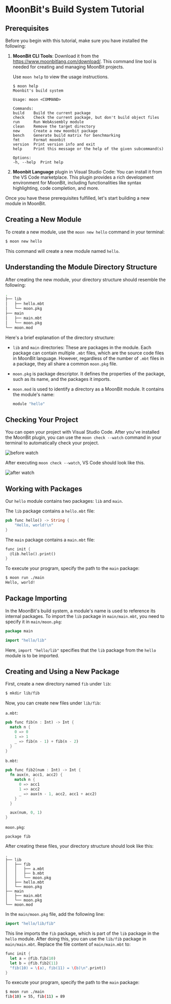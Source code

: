 # MoonBit's Build System Tutorial

## Prerequisites

Before you begin with this tutorial, make sure you have installed the following:

1. **MoonBit CLI Tools**: Download it from the <https://www.moonbitlang.com/download/>. This command line tool is needed for creating and managing MoonBit projects.

    Use `moon help` to view the usage instructions.

    ```
    $ moon help
    Moonbit's build system

    Usage: moon <COMMAND>

    Commands:
    build    Build the current package
    check    Check the current package, but don't build object files
    run      Run WebAssembly module
    clean    Remove the target directory
    new      Create a new moonbit package
    bench    Generate build matrix for benchmarking
    fmt      Format moonbit
    version  Print version info and exit
    help     Print this message or the help of the given subcommand(s)

    Options:
    -h, --help  Print help
    ```

2. **Moonbit Language** plugin in Visual Studio Code: You can install it from the VS Code marketplace. This plugin provides a rich development environment for MoonBit, including functionalities like syntax highlighting, code completion, and more.

Once you have these prerequisites fulfilled, let's start building a new module in MoonBit.

## Creating a New Module

To create a new module, use the `moon new hello` command in your terminal:

```bash
$ moon new hello
```

This command will create a new module named `hello`.

## Understanding the Module Directory Structure

After creating the new module, your directory structure should resemble the following:

```bash
.
├── lib
│   ├── hello.mbt
│   └── moon.pkg
├── main
│   ├── main.mbt
│   └── moon.pkg
└── moon.mod
```

Here's a brief explanation of the directory structure:

- `lib` and `main` directories: These are packages in the module. Each package can contain multiple `.mbt` files, which are the source code files in MoonBit language. However, regardless of the number of `.mbt` files in a package, they all share a common `moon.pkg` file.

- `moon.pkg` is package descriptor. It defines the properties of the package, such as its name, and the packages it imports.

- `moon.mod` is used to identify a directory as a MoonBit module. It contains the module's name:

  ```go
  module "hello"
  ```

## Checking Your Project

You can open your project with Visual Studio Code. After you've installed the MoonBit plugin, you can use the `moon check --watch` command in your terminal to automatically check your project.

![before watch](./imgs/before_watch.png)

After executing `moon check --watch`, VS Code should look like this.

![after watch](./imgs/after_watch.png)

## Working with Packages

Our `hello` module contains two packages: `lib` and `main`.

The `lib` package contains a `hello.mbt` file:

```rust
pub func hello() -> String {
    "Hello, world!\n"
}
```

The `main` package contains a `main.mbt` file:

```rust
func init {
  @lib.hello().print()
}
```

To execute your program, specify the path to the `main` package:

```bash
$ moon run ./main
Hello, world!
```

## Package Importing

In the MoonBit's build system, a module's name is used to reference its internal packages.
To import the `lib` package in `main/main.mbt`, you need to specify it in `main/moon.pkg`:

```go
package main

import "hello/lib"
```

Here, `import "hello/lib"` specifies that the `lib` package from the `hello` module is to be imported.

## Creating and Using a New Package

First, create a new directory named `fib` under `lib`:

```bash
$ mkdir lib/fib
```

Now, you can create new files under `lib/fib`:

`a.mbt`:

```rust
pub func fib(n : Int) -> Int {
  match n {
    0 => 0
    1 => 1
    _ => fib(n - 1) + fib(n - 2)
  }
}
```

`b.mbt`:

```rust
pub func fib2(num : Int) -> Int {
  fn aux(n, acc1, acc2) {
    match n {
      0 => acc1
      1 => acc2
      _ => aux(n - 1, acc2, acc1 + acc2)
    }
  }

  aux(num, 0, 1)
}
```

`moon.pkg`:

```
package fib
```

After creating these files, your directory structure should look like this:

```
.
├── lib
│   ├── fib
│   │   ├── a.mbt
│   │   ├── b.mbt
│   │   └── moon.pkg
│   ├── hello.mbt
│   └── moon.pkg
├── main
│   ├── main.mbt
│   └── moon.pkg
└── moon.mod
```

In the `main/moon.pkg` file, add the following line:

```go
import "hello/lib/fib"
```

This line imports the `fib` package, which is part of the `lib` package in the `hello` module. After doing this, you can use the `lib/fib` package in `main/main.mbt`. Replace the file content of `main/main.mbt` to:

```rust
func init {
  let a = @fib.fib(10)
  let b = @fib.fib2(11)
  "fib(10) = \(a), fib(11) = \(b)\n".print()
}
```

To execute your program, specify the path to the `main` package:

```bash
$ moon run ./main
fib(10) = 55, fib(11) = 89
```
